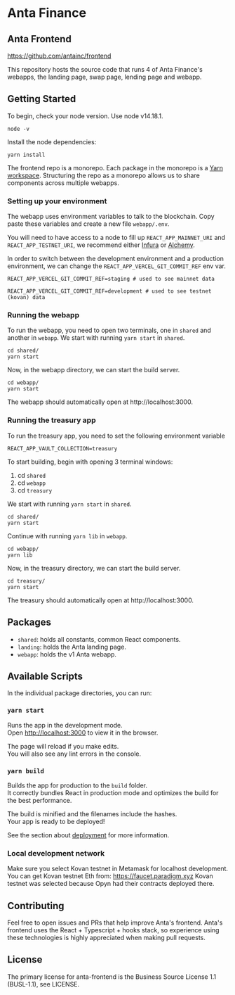 # Anta Finance

## Anta Frontend 
https://github.com/antainc/frontend

This repository hosts the source code that runs 4 of Anta Finance's webapps, the landing page, swap page, lending page and webapp. 

## Getting Started

To begin, check your node version. Use node v14.18.1.
```
node -v
```

Install the node dependencies:
```
yarn install
```

The frontend repo is a monorepo. Each package in the monorepo is a [Yarn workspace](https://classic.yarnpkg.com/en/docs/workspaces/). Structuring the repo as a monorepo allows us to share components across multiple webapps.

### Setting up your environment

The webapp uses environment variables to talk to the blockchain. Copy paste these variables and create a new file `webapp/.env`.

You will need to have access to a node to fill up `REACT_APP_MAINNET_URI` and `REACT_APP_TESTNET_URI`, we recommend either [Infura](https://infura.io/) or [Alchemy](https://www.alchemyapi.io/).

In order to switch between the development environment and a production environment, we can change the `REACT_APP_VERCEL_GIT_COMMIT_REF` env var.

```
REACT_APP_VERCEL_GIT_COMMIT_REF=staging # used to see mainnet data

REACT_APP_VERCEL_GIT_COMMIT_REF=development # used to see testnet (kovan) data
```

### Running the webapp

To run the webapp, you need to open two terminals, one in `shared` and another in `webapp`. We
start with running `yarn start` in `shared`.

```
cd shared/
yarn start
```

Now, in the webapp directory, we can start the build server.

```
cd webapp/
yarn start
```

The webapp should automatically open at http://localhost:3000.

### Running the treasury app

To run the treasury app, you need to set the following environment variable

```
REACT_APP_VAULT_COLLECTION=treasury
```

To start building, begin with opening 3 terminal windows:
1. cd `shared`
2. cd `webapp`
3. cd `treasury`

We start with running `yarn start` in `shared`.

```
cd shared/
yarn start
```

Continue with running `yarn lib` in `webapp`.

```
cd webapp/
yarn lib
```


Now, in the treasury directory, we can start the build server.

```
cd treasury/
yarn start
```

The treasury should automatically open at http://localhost:3000. 

## Packages

- `shared`: holds all constants, common React components.
- `landing`: holds the Anta landing page.
- `webapp`: holds the v1 Anta webapp.

## Available Scripts

In the individual package directories, you can run:

### `yarn start`

Runs the app in the development mode.\
Open [http://localhost:3000](http://localhost:3000) to view it in the browser.

The page will reload if you make edits.\
You will also see any lint errors in the console.

### `yarn build`

Builds the app for production to the `build` folder.\
It correctly bundles React in production mode and optimizes the build for the best performance.

The build is minified and the filenames include the hashes.\
Your app is ready to be deployed!

See the section about [deployment](https://facebook.github.io/create-react-app/docs/deployment) for more information.

### Local development network
Make sure you select Kovan testnet in Metamask for localhost development.
You can get Kovan testnet Eth from: https://faucet.paradigm.xyz
Kovan testnet was selected because Opyn had their contracts deployed there.

## Contributing

Feel free to open issues and PRs that help improve Anta's frontend. Anta's frontend uses the React + Typescript + hooks stack, so experience using these technologies is highly appreciated when making pull requests.

## License

The primary license for anta-frontend is the Business Source License 1.1 (BUSL-1.1), see LICENSE.
